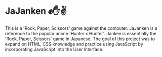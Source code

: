 # JaJanken ✊✋✌
This is a 'Rock, Paper, Scissors' game against the computer. JaJanken is a reference to the popular anime 'Hunter x Hunter'. Janken is essentially the 'Rock, Paper, Scissors' game in Japanese. The goal of this project was to expand on HTML, CSS knowledge and practice using JavaScript by incorporating JavaScript into the User Interface.
